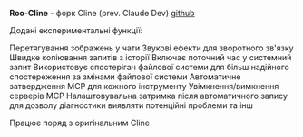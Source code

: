 <!--
date: 2024-12-29T23:24:53
-->

**Roo-Cline** - форк Cline (prev. Claude Dev)
 [github](https://github.com/RooVetGit/Roo-Cline)

Додані експериментальні функції:

Перетягування зображень у чати
Звукові ефекти для зворотного зв'язку
Швидке копіювання запитів з історії
Включає поточний час у системний запит
Використовує спостерігач файлової системи для більш надійного спостереження за змінами файлової системи
Автоматичне затвердження MCP для кожного інструменту
Увімкнення/вимкнення серверів MCP
Налаштовувальна затримка після автоматичного запису для дозволу діагностики виявляти потенційні проблеми
та інш

Працює поряд з оригінальним Cline